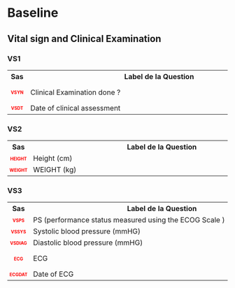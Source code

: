 # Baseline 
## Vital sign and Clinical Examination 
### VS1 

<table style='width:100%;'>
<tr>
<th style='width:50px; text-align:center;'><strong>Sas</strong></th>
<th style='width:600px; text-align:center;'><strong>&nbsp;&nbsp;&nbsp;&nbsp;&nbsp;&nbsp;&nbsp;&nbsp;&nbsp;&nbsp;&nbsp;&nbsp;&nbsp;&nbsp;&nbsp;&nbsp;&nbsp;&nbsp;&nbsp;&nbsp;&nbsp;&nbsp;&nbsp;&nbsp;&nbsp;&nbsp;&nbsp;&nbsp;&nbsp;&nbsp;&nbsp;&nbsp;&nbsp;&nbsp;&nbsp;&nbsp;&nbsp;&nbsp;&nbsp;&nbsp;&nbsp;&nbsp;&nbsp;&nbsp;&nbsp;&nbsp;&nbsp;&nbsp;&nbsp;&nbsp;Label&nbsp;de&nbsp;la&nbsp;Question&nbsp;&nbsp;&nbsp;&nbsp;&nbsp;&nbsp;&nbsp;&nbsp;&nbsp;&nbsp;&nbsp;&nbsp;&nbsp;&nbsp;&nbsp;&nbsp;&nbsp;&nbsp;&nbsp;&nbsp;&nbsp;&nbsp;&nbsp;&nbsp;&nbsp;&nbsp;&nbsp;&nbsp;&nbsp;&nbsp;&nbsp;&nbsp;&nbsp;&nbsp;&nbsp;&nbsp;&nbsp;&nbsp;&nbsp;&nbsp;&nbsp;&nbsp;&nbsp;&nbsp;&nbsp;&nbsp;&nbsp;&nbsp;&nbsp;&nbsp;</strong></th>
<th style='width:300px; text-align:center;'><strong>&nbsp;&nbsp;&nbsp;&nbsp;&nbsp;&nbsp;&nbsp;&nbsp;Check&nbsp;&nbsp;&nbsp;&nbsp;&nbsp;&nbsp;&nbsp;&nbsp;</strong></th>
<th style='width:300px; text-align:center;'><strong>&nbsp;&nbsp;&nbsp;&nbsp;&nbsp;&nbsp;&nbsp;&nbsp;Réponses&nbsp;possibles&nbsp;&nbsp;&nbsp;&nbsp;&nbsp;&nbsp;&nbsp;&nbsp;</strong></th>
</tr>
<tr>
 <tr> 
<td style='width:50px; text-align:center; color:red; font-size: 10px;'> <b> VSYN </b></td> 
 <td style='width:600px; text-align:left;'> Clinical Examination done ?</td>
 <td style='width:600px; text-align:left;'>   </td>
 <td style='width:300px; text-align:center;'> 🔘 0 - <b>Not done</b> <br>🔘 1 - <b>Done</b> <br> </td> 
 </tr>
 <tr> 
<td style='width:50px; text-align:center; color:red; font-size: 10px;'> <b> VSDT </b></td> 
 <td style='width:600px; text-align:left;'> Date of clinical assessment</td>
 <td style='width:600px; text-align:left;'>  <details> <summary>1 EditCheck </summary><table><tr><td> Enabled:[VS.*][VS1.*][VSDT]</td> </tr><tr> <td> <pre><code class='javascript'>#Action Expression 
[VS][VS1][VSYN] == '1'; 
#data Expression 
 
</code></pre> </td><td> </td> </tr></table></details> </td>
 <td style='width:300px; text-align:center;'> 📅 DD/MM/YYYY  </td> 
 </tr>
</table>

### VS2 

<table style='width:100%;'>
<tr>
<th style='width:50px; text-align:center;'><strong>Sas</strong></th>
<th style='width:600px; text-align:center;'><strong>&nbsp;&nbsp;&nbsp;&nbsp;&nbsp;&nbsp;&nbsp;&nbsp;&nbsp;&nbsp;&nbsp;&nbsp;&nbsp;&nbsp;&nbsp;&nbsp;&nbsp;&nbsp;&nbsp;&nbsp;&nbsp;&nbsp;&nbsp;&nbsp;&nbsp;&nbsp;&nbsp;&nbsp;&nbsp;&nbsp;&nbsp;&nbsp;&nbsp;&nbsp;&nbsp;&nbsp;&nbsp;&nbsp;&nbsp;&nbsp;&nbsp;&nbsp;&nbsp;&nbsp;&nbsp;&nbsp;&nbsp;&nbsp;&nbsp;&nbsp;Label&nbsp;de&nbsp;la&nbsp;Question&nbsp;&nbsp;&nbsp;&nbsp;&nbsp;&nbsp;&nbsp;&nbsp;&nbsp;&nbsp;&nbsp;&nbsp;&nbsp;&nbsp;&nbsp;&nbsp;&nbsp;&nbsp;&nbsp;&nbsp;&nbsp;&nbsp;&nbsp;&nbsp;&nbsp;&nbsp;&nbsp;&nbsp;&nbsp;&nbsp;&nbsp;&nbsp;&nbsp;&nbsp;&nbsp;&nbsp;&nbsp;&nbsp;&nbsp;&nbsp;&nbsp;&nbsp;&nbsp;&nbsp;&nbsp;&nbsp;&nbsp;&nbsp;&nbsp;&nbsp;</strong></th>
<th style='width:300px; text-align:center;'><strong>&nbsp;&nbsp;&nbsp;&nbsp;&nbsp;&nbsp;&nbsp;&nbsp;Check&nbsp;&nbsp;&nbsp;&nbsp;&nbsp;&nbsp;&nbsp;&nbsp;</strong></th>
<th style='width:300px; text-align:center;'><strong>&nbsp;&nbsp;&nbsp;&nbsp;&nbsp;&nbsp;&nbsp;&nbsp;Réponses&nbsp;possibles&nbsp;&nbsp;&nbsp;&nbsp;&nbsp;&nbsp;&nbsp;&nbsp;</strong></th>
</tr>
<tr>
 <tr> 
<td style='width:50px; text-align:center; color:red; font-size: 10px;'> <b> HEIGHT </b></td> 
 <td style='width:600px; text-align:left;'> Height (cm)</td>
 <td style='width:600px; text-align:left;'>  <details> <summary>1 EditCheck </summary><table><tr><td> Valid:[HEIGHT]</td> </tr><tr> <td> <pre><code class='javascript'>#Action Expression 
([HEIGHT] == '') ||
((140 <= [HEIGHT]) && ([HEIGHT] <= 200)) 
#data Expression 
 
</code></pre> </td><td> The height of the patient should be between 140 and 200cm. Please confirm the data.</td> </tr></table></details> </td>
 <td style='width:300px; text-align:center;'> Num - 50 </td> 
 </tr>
 <tr> 
<td style='width:50px; text-align:center; color:red; font-size: 10px;'> <b> WEIGHT </b></td> 
 <td style='width:600px; text-align:left;'> WEIGHT (kg)</td>
 <td style='width:600px; text-align:left;'>  <details> <summary>1 EditCheck </summary><table><tr><td> Valid:[WEIGHT]</td> </tr><tr> <td> <pre><code class='javascript'>#Action Expression 
([WEIGHT] == '') ||
((40 <= [WEIGHT]) && ([WEIGHT] <= 180)) 
#data Expression 
 
</code></pre> </td><td> The weight of the patient should be between 40 and 180kg. Please confirm the data.</td> </tr></table></details> </td>
 <td style='width:300px; text-align:center;'> Num - 50 </td> 
 </tr>
</table>

### VS3 

<table style='width:100%;'>
<tr>
<th style='width:50px; text-align:center;'><strong>Sas</strong></th>
<th style='width:600px; text-align:center;'><strong>&nbsp;&nbsp;&nbsp;&nbsp;&nbsp;&nbsp;&nbsp;&nbsp;&nbsp;&nbsp;&nbsp;&nbsp;&nbsp;&nbsp;&nbsp;&nbsp;&nbsp;&nbsp;&nbsp;&nbsp;&nbsp;&nbsp;&nbsp;&nbsp;&nbsp;&nbsp;&nbsp;&nbsp;&nbsp;&nbsp;&nbsp;&nbsp;&nbsp;&nbsp;&nbsp;&nbsp;&nbsp;&nbsp;&nbsp;&nbsp;&nbsp;&nbsp;&nbsp;&nbsp;&nbsp;&nbsp;&nbsp;&nbsp;&nbsp;&nbsp;Label&nbsp;de&nbsp;la&nbsp;Question&nbsp;&nbsp;&nbsp;&nbsp;&nbsp;&nbsp;&nbsp;&nbsp;&nbsp;&nbsp;&nbsp;&nbsp;&nbsp;&nbsp;&nbsp;&nbsp;&nbsp;&nbsp;&nbsp;&nbsp;&nbsp;&nbsp;&nbsp;&nbsp;&nbsp;&nbsp;&nbsp;&nbsp;&nbsp;&nbsp;&nbsp;&nbsp;&nbsp;&nbsp;&nbsp;&nbsp;&nbsp;&nbsp;&nbsp;&nbsp;&nbsp;&nbsp;&nbsp;&nbsp;&nbsp;&nbsp;&nbsp;&nbsp;&nbsp;&nbsp;</strong></th>
<th style='width:300px; text-align:center;'><strong>&nbsp;&nbsp;&nbsp;&nbsp;&nbsp;&nbsp;&nbsp;&nbsp;Check&nbsp;&nbsp;&nbsp;&nbsp;&nbsp;&nbsp;&nbsp;&nbsp;</strong></th>
<th style='width:300px; text-align:center;'><strong>&nbsp;&nbsp;&nbsp;&nbsp;&nbsp;&nbsp;&nbsp;&nbsp;Réponses&nbsp;possibles&nbsp;&nbsp;&nbsp;&nbsp;&nbsp;&nbsp;&nbsp;&nbsp;</strong></th>
</tr>
<tr>
 <tr> 
<td style='width:50px; text-align:center; color:red; font-size: 10px;'> <b> VSPS </b></td> 
 <td style='width:600px; text-align:left;'> PS (performance status measured using the ECOG Scale )</td>
 <td style='width:600px; text-align:left;'>  <details> <summary>1 EditCheck </summary><table><tr><td> Valid:[VSPS]</td> </tr><tr> <td> <pre><code class='javascript'>#Action Expression 
([VSPS] == '') ||
((0 <= [VSPS]) && ([VSPS] <= 4)) 
#data Expression 
 
</code></pre> </td><td> The ECOG performance status must be between 0 and 4. Please correct the data.</td> </tr></table></details> </td>
 <td style='width:300px; text-align:center;'> Num - 50 </td> 
 </tr>
 <tr> 
<td style='width:50px; text-align:center; color:red; font-size: 10px;'> <b> VSSYS </b></td> 
 <td style='width:600px; text-align:left;'> Systolic blood pressure (mmHG)</td>
 <td style='width:600px; text-align:left;'>  <details> <summary>1 EditCheck </summary><table><tr><td> Valid:[VSSYS]</td> </tr><tr> <td> <pre><code class='javascript'>#Action Expression 
([VSSYS] == '') ||
((90 <= [VSSYS]) && ([VSSYS] <= 160)) 
#data Expression 
 
</code></pre> </td><td> The systolic blood pressure (SBP) of the patient should be between 90 and 160 mmHg. Please confirm the data.</td> </tr></table></details> </td>
 <td style='width:300px; text-align:center;'> Num - 50 </td> 
 </tr>
 <tr> 
<td style='width:50px; text-align:center; color:red; font-size: 10px;'> <b> VSDIAG </b></td> 
 <td style='width:600px; text-align:left;'> Diastolic blood pressure (mmHG)</td>
 <td style='width:600px; text-align:left;'>  <details> <summary>1 EditCheck </summary><table><tr><td> Valid:[VSDIAG]</td> </tr><tr> <td> <pre><code class='javascript'>#Action Expression 
([VSDIAG] == '') ||
((60 <= [VSDIAG]) && ([VSDIAG] <= 100)) 
#data Expression 
 
</code></pre> </td><td> The diastolic blood pressure (DBP) of the patient should be between 60 and 100 mmHg. Please confirm the data.</td> </tr></table></details> </td>
 <td style='width:300px; text-align:center;'> Num - 50 </td> 
 </tr>
 <tr> 
<td style='width:50px; text-align:center; color:red; font-size: 10px;'> <b> ECG </b></td> 
 <td style='width:600px; text-align:left;'> ECG</td>
 <td style='width:600px; text-align:left;'>   </td>
 <td style='width:300px; text-align:center;'> 🔘 0 - <b>Not done</b> <br>🔘 1 - <b>Done</b> <br> </td> 
 </tr>
 <tr> 
<td style='width:50px; text-align:center; color:red; font-size: 10px;'> <b> ECGDAT </b></td> 
 <td style='width:600px; text-align:left;'> Date of ECG</td>
 <td style='width:600px; text-align:left;'>  <details> <summary>1 EditCheck </summary><table><tr><td> Enabled:[VS.*][VS3.*][ECGDAT]</td> </tr><tr> <td> <pre><code class='javascript'>#Action Expression 
[VS][VS1][VSYN] == '1' && [VS][VS3][ECG]=="1"; 
#data Expression 
 
</code></pre> </td><td> </td> </tr></table></details> </td>
 <td style='width:300px; text-align:center;'> 📅 DD/MM/YYYY  </td> 
 </tr>
</table>

